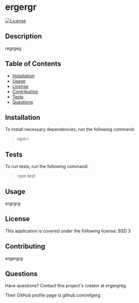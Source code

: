# ergergr

[![License](https://img.shields.io/badge/License-BSD%203--Clause-blue.svg)](https://opensource.org/licenses/BSD-3-Clause)
  
## Description

regrgeg

## Table of Contents

- [Installation](#installation)
- [Usage](#usage)
- [License](#license)
- [Contributing](#contributing)
- [Tests](#tests)
- [Questions](#questions)

## Installation

To install necessary dependencies, run the following command:

> npm i 

## Tests

To run tests, run the following command:

> npm test 

## Usage

ergrgrg

## License

This application is covered under the following license: BSD 3

## Contributing

ergergrg

## Questions

Have questions? Contact this project's creator at ergergreg.

Their GitHub profile page is github.com/efgerg.

